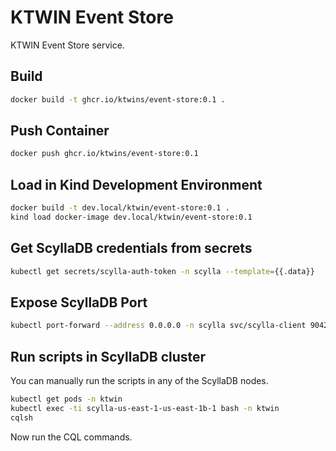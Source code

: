 # KTWIN Event Store

KTWIN Event Store service.


## Build

```sh
docker build -t ghcr.io/ktwins/event-store:0.1 .
```

## Push Container

```sh
docker push ghcr.io/ktwins/event-store:0.1
```

## Load in Kind Development Environment

```sh
docker build -t dev.local/ktwin/event-store:0.1 .
kind load docker-image dev.local/ktwin/event-store:0.1
```

## Get ScyllaDB credentials from secrets

```sh
kubectl get secrets/scylla-auth-token -n scylla --template={{.data}}
```

## Expose ScyllaDB Port

```sh
kubectl port-forward --address 0.0.0.0 -n scylla svc/scylla-client 9042:9042
```

## Run scripts in ScyllaDB cluster

You can manually run the scripts in any of the ScyllaDB nodes.

```sh
kubectl get pods -n ktwin
kubectl exec -ti scylla-us-east-1-us-east-1b-1 bash -n ktwin
cqlsh
```

Now run the CQL commands.
